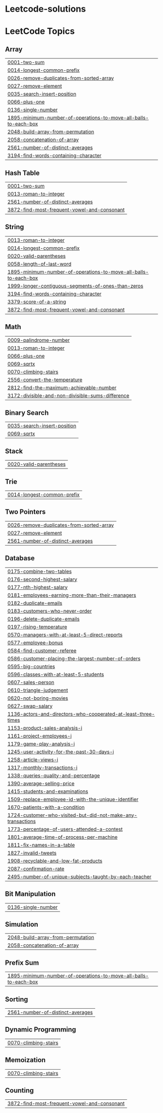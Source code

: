# Leetcode-solutions
<!---LeetCode Topics Start-->
# LeetCode Topics
## Array
|  |
| ------- |
| [0001-two-sum](https://github.com/RiteshBhokare/Leetcode-solutions/tree/master/0001-two-sum) |
| [0014-longest-common-prefix](https://github.com/RiteshBhokare/Leetcode-solutions/tree/master/0014-longest-common-prefix) |
| [0026-remove-duplicates-from-sorted-array](https://github.com/RiteshBhokare/Leetcode-solutions/tree/master/0026-remove-duplicates-from-sorted-array) |
| [0027-remove-element](https://github.com/RiteshBhokare/Leetcode-solutions/tree/master/0027-remove-element) |
| [0035-search-insert-position](https://github.com/RiteshBhokare/Leetcode-solutions/tree/master/0035-search-insert-position) |
| [0066-plus-one](https://github.com/RiteshBhokare/Leetcode-solutions/tree/master/0066-plus-one) |
| [0136-single-number](https://github.com/RiteshBhokare/Leetcode-solutions/tree/master/0136-single-number) |
| [1895-minimum-number-of-operations-to-move-all-balls-to-each-box](https://github.com/RiteshBhokare/Leetcode-solutions/tree/master/1895-minimum-number-of-operations-to-move-all-balls-to-each-box) |
| [2048-build-array-from-permutation](https://github.com/RiteshBhokare/Leetcode-solutions/tree/master/2048-build-array-from-permutation) |
| [2058-concatenation-of-array](https://github.com/RiteshBhokare/Leetcode-solutions/tree/master/2058-concatenation-of-array) |
| [2561-number-of-distinct-averages](https://github.com/RiteshBhokare/Leetcode-solutions/tree/master/2561-number-of-distinct-averages) |
| [3194-find-words-containing-character](https://github.com/RiteshBhokare/Leetcode-solutions/tree/master/3194-find-words-containing-character) |
## Hash Table
|  |
| ------- |
| [0001-two-sum](https://github.com/RiteshBhokare/Leetcode-solutions/tree/master/0001-two-sum) |
| [0013-roman-to-integer](https://github.com/RiteshBhokare/Leetcode-solutions/tree/master/0013-roman-to-integer) |
| [2561-number-of-distinct-averages](https://github.com/RiteshBhokare/Leetcode-solutions/tree/master/2561-number-of-distinct-averages) |
| [3872-find-most-frequent-vowel-and-consonant](https://github.com/RiteshBhokare/Leetcode-solutions/tree/master/3872-find-most-frequent-vowel-and-consonant) |
## String
|  |
| ------- |
| [0013-roman-to-integer](https://github.com/RiteshBhokare/Leetcode-solutions/tree/master/0013-roman-to-integer) |
| [0014-longest-common-prefix](https://github.com/RiteshBhokare/Leetcode-solutions/tree/master/0014-longest-common-prefix) |
| [0020-valid-parentheses](https://github.com/RiteshBhokare/Leetcode-solutions/tree/master/0020-valid-parentheses) |
| [0058-length-of-last-word](https://github.com/RiteshBhokare/Leetcode-solutions/tree/master/0058-length-of-last-word) |
| [1895-minimum-number-of-operations-to-move-all-balls-to-each-box](https://github.com/RiteshBhokare/Leetcode-solutions/tree/master/1895-minimum-number-of-operations-to-move-all-balls-to-each-box) |
| [1999-longer-contiguous-segments-of-ones-than-zeros](https://github.com/RiteshBhokare/Leetcode-solutions/tree/master/1999-longer-contiguous-segments-of-ones-than-zeros) |
| [3194-find-words-containing-character](https://github.com/RiteshBhokare/Leetcode-solutions/tree/master/3194-find-words-containing-character) |
| [3379-score-of-a-string](https://github.com/RiteshBhokare/Leetcode-solutions/tree/master/3379-score-of-a-string) |
| [3872-find-most-frequent-vowel-and-consonant](https://github.com/RiteshBhokare/Leetcode-solutions/tree/master/3872-find-most-frequent-vowel-and-consonant) |
## Math
|  |
| ------- |
| [0009-palindrome-number](https://github.com/RiteshBhokare/Leetcode-solutions/tree/master/0009-palindrome-number) |
| [0013-roman-to-integer](https://github.com/RiteshBhokare/Leetcode-solutions/tree/master/0013-roman-to-integer) |
| [0066-plus-one](https://github.com/RiteshBhokare/Leetcode-solutions/tree/master/0066-plus-one) |
| [0069-sqrtx](https://github.com/RiteshBhokare/Leetcode-solutions/tree/master/0069-sqrtx) |
| [0070-climbing-stairs](https://github.com/RiteshBhokare/Leetcode-solutions/tree/master/0070-climbing-stairs) |
| [2556-convert-the-temperature](https://github.com/RiteshBhokare/Leetcode-solutions/tree/master/2556-convert-the-temperature) |
| [2812-find-the-maximum-achievable-number](https://github.com/RiteshBhokare/Leetcode-solutions/tree/master/2812-find-the-maximum-achievable-number) |
| [3172-divisible-and-non-divisible-sums-difference](https://github.com/RiteshBhokare/Leetcode-solutions/tree/master/3172-divisible-and-non-divisible-sums-difference) |
## Binary Search
|  |
| ------- |
| [0035-search-insert-position](https://github.com/RiteshBhokare/Leetcode-solutions/tree/master/0035-search-insert-position) |
| [0069-sqrtx](https://github.com/RiteshBhokare/Leetcode-solutions/tree/master/0069-sqrtx) |
## Stack
|  |
| ------- |
| [0020-valid-parentheses](https://github.com/RiteshBhokare/Leetcode-solutions/tree/master/0020-valid-parentheses) |
## Trie
|  |
| ------- |
| [0014-longest-common-prefix](https://github.com/RiteshBhokare/Leetcode-solutions/tree/master/0014-longest-common-prefix) |
## Two Pointers
|  |
| ------- |
| [0026-remove-duplicates-from-sorted-array](https://github.com/RiteshBhokare/Leetcode-solutions/tree/master/0026-remove-duplicates-from-sorted-array) |
| [0027-remove-element](https://github.com/RiteshBhokare/Leetcode-solutions/tree/master/0027-remove-element) |
| [2561-number-of-distinct-averages](https://github.com/RiteshBhokare/Leetcode-solutions/tree/master/2561-number-of-distinct-averages) |
## Database
|  |
| ------- |
| [0175-combine-two-tables](https://github.com/RiteshBhokare/Leetcode-solutions/tree/master/0175-combine-two-tables) |
| [0176-second-highest-salary](https://github.com/RiteshBhokare/Leetcode-solutions/tree/master/0176-second-highest-salary) |
| [0177-nth-highest-salary](https://github.com/RiteshBhokare/Leetcode-solutions/tree/master/0177-nth-highest-salary) |
| [0181-employees-earning-more-than-their-managers](https://github.com/RiteshBhokare/Leetcode-solutions/tree/master/0181-employees-earning-more-than-their-managers) |
| [0182-duplicate-emails](https://github.com/RiteshBhokare/Leetcode-solutions/tree/master/0182-duplicate-emails) |
| [0183-customers-who-never-order](https://github.com/RiteshBhokare/Leetcode-solutions/tree/master/0183-customers-who-never-order) |
| [0196-delete-duplicate-emails](https://github.com/RiteshBhokare/Leetcode-solutions/tree/master/0196-delete-duplicate-emails) |
| [0197-rising-temperature](https://github.com/RiteshBhokare/Leetcode-solutions/tree/master/0197-rising-temperature) |
| [0570-managers-with-at-least-5-direct-reports](https://github.com/RiteshBhokare/Leetcode-solutions/tree/master/0570-managers-with-at-least-5-direct-reports) |
| [0577-employee-bonus](https://github.com/RiteshBhokare/Leetcode-solutions/tree/master/0577-employee-bonus) |
| [0584-find-customer-referee](https://github.com/RiteshBhokare/Leetcode-solutions/tree/master/0584-find-customer-referee) |
| [0586-customer-placing-the-largest-number-of-orders](https://github.com/RiteshBhokare/Leetcode-solutions/tree/master/0586-customer-placing-the-largest-number-of-orders) |
| [0595-big-countries](https://github.com/RiteshBhokare/Leetcode-solutions/tree/master/0595-big-countries) |
| [0596-classes-with-at-least-5-students](https://github.com/RiteshBhokare/Leetcode-solutions/tree/master/0596-classes-with-at-least-5-students) |
| [0607-sales-person](https://github.com/RiteshBhokare/Leetcode-solutions/tree/master/0607-sales-person) |
| [0610-triangle-judgement](https://github.com/RiteshBhokare/Leetcode-solutions/tree/master/0610-triangle-judgement) |
| [0620-not-boring-movies](https://github.com/RiteshBhokare/Leetcode-solutions/tree/master/0620-not-boring-movies) |
| [0627-swap-salary](https://github.com/RiteshBhokare/Leetcode-solutions/tree/master/0627-swap-salary) |
| [1136-actors-and-directors-who-cooperated-at-least-three-times](https://github.com/RiteshBhokare/Leetcode-solutions/tree/master/1136-actors-and-directors-who-cooperated-at-least-three-times) |
| [1153-product-sales-analysis-i](https://github.com/RiteshBhokare/Leetcode-solutions/tree/master/1153-product-sales-analysis-i) |
| [1161-project-employees-i](https://github.com/RiteshBhokare/Leetcode-solutions/tree/master/1161-project-employees-i) |
| [1179-game-play-analysis-i](https://github.com/RiteshBhokare/Leetcode-solutions/tree/master/1179-game-play-analysis-i) |
| [1245-user-activity-for-the-past-30-days-i](https://github.com/RiteshBhokare/Leetcode-solutions/tree/master/1245-user-activity-for-the-past-30-days-i) |
| [1258-article-views-i](https://github.com/RiteshBhokare/Leetcode-solutions/tree/master/1258-article-views-i) |
| [1317-monthly-transactions-i](https://github.com/RiteshBhokare/Leetcode-solutions/tree/master/1317-monthly-transactions-i) |
| [1338-queries-quality-and-percentage](https://github.com/RiteshBhokare/Leetcode-solutions/tree/master/1338-queries-quality-and-percentage) |
| [1390-average-selling-price](https://github.com/RiteshBhokare/Leetcode-solutions/tree/master/1390-average-selling-price) |
| [1415-students-and-examinations](https://github.com/RiteshBhokare/Leetcode-solutions/tree/master/1415-students-and-examinations) |
| [1509-replace-employee-id-with-the-unique-identifier](https://github.com/RiteshBhokare/Leetcode-solutions/tree/master/1509-replace-employee-id-with-the-unique-identifier) |
| [1670-patients-with-a-condition](https://github.com/RiteshBhokare/Leetcode-solutions/tree/master/1670-patients-with-a-condition) |
| [1724-customer-who-visited-but-did-not-make-any-transactions](https://github.com/RiteshBhokare/Leetcode-solutions/tree/master/1724-customer-who-visited-but-did-not-make-any-transactions) |
| [1773-percentage-of-users-attended-a-contest](https://github.com/RiteshBhokare/Leetcode-solutions/tree/master/1773-percentage-of-users-attended-a-contest) |
| [1801-average-time-of-process-per-machine](https://github.com/RiteshBhokare/Leetcode-solutions/tree/master/1801-average-time-of-process-per-machine) |
| [1811-fix-names-in-a-table](https://github.com/RiteshBhokare/Leetcode-solutions/tree/master/1811-fix-names-in-a-table) |
| [1827-invalid-tweets](https://github.com/RiteshBhokare/Leetcode-solutions/tree/master/1827-invalid-tweets) |
| [1908-recyclable-and-low-fat-products](https://github.com/RiteshBhokare/Leetcode-solutions/tree/master/1908-recyclable-and-low-fat-products) |
| [2087-confirmation-rate](https://github.com/RiteshBhokare/Leetcode-solutions/tree/master/2087-confirmation-rate) |
| [2495-number-of-unique-subjects-taught-by-each-teacher](https://github.com/RiteshBhokare/Leetcode-solutions/tree/master/2495-number-of-unique-subjects-taught-by-each-teacher) |
## Bit Manipulation
|  |
| ------- |
| [0136-single-number](https://github.com/RiteshBhokare/Leetcode-solutions/tree/master/0136-single-number) |
## Simulation
|  |
| ------- |
| [2048-build-array-from-permutation](https://github.com/RiteshBhokare/Leetcode-solutions/tree/master/2048-build-array-from-permutation) |
| [2058-concatenation-of-array](https://github.com/RiteshBhokare/Leetcode-solutions/tree/master/2058-concatenation-of-array) |
## Prefix Sum
|  |
| ------- |
| [1895-minimum-number-of-operations-to-move-all-balls-to-each-box](https://github.com/RiteshBhokare/Leetcode-solutions/tree/master/1895-minimum-number-of-operations-to-move-all-balls-to-each-box) |
## Sorting
|  |
| ------- |
| [2561-number-of-distinct-averages](https://github.com/RiteshBhokare/Leetcode-solutions/tree/master/2561-number-of-distinct-averages) |
## Dynamic Programming
|  |
| ------- |
| [0070-climbing-stairs](https://github.com/RiteshBhokare/Leetcode-solutions/tree/master/0070-climbing-stairs) |
## Memoization
|  |
| ------- |
| [0070-climbing-stairs](https://github.com/RiteshBhokare/Leetcode-solutions/tree/master/0070-climbing-stairs) |
## Counting
|  |
| ------- |
| [3872-find-most-frequent-vowel-and-consonant](https://github.com/RiteshBhokare/Leetcode-solutions/tree/master/3872-find-most-frequent-vowel-and-consonant) |
<!---LeetCode Topics End-->